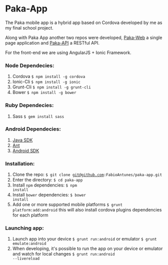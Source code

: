 Paka-App
=============

The Paka mobile app is a hybrid app based on Cordova developed by me as my final school project.

Along with Paka App another two repos were developed, [Paka-Web](https://github.com/FabioAntunes/paka-web) a single page application and [Paka-API](https://github.com/FabioAntunes/paka-api) a RESTful API.

For the front-end we are using AngularJS + Ionic Framework.

### Node Dependecies:
  1. Cordova <code>$ npm install -g cordova</code>
  2. Ionic-Cli <code>$ npm install -g ionic</code>
  3. Grunt-Cli <code>$ npm install -g grunt-cli</code>
  4. Bower <code>$ npm install -g bower</code>

### Ruby Dependecies:
  1. Sass <code>$ gem install sass</code>

### Android Dependecies:
  1. [Java SDK](http://www.oracle.com/technetwork/java/javase/downloads/jdk7-downloads-1880260.html)
  2. [Ant](http://ant.apache.org/bindownload.cgi)
  3. [Android SDK](https://developer.android.com/sdk/installing/index.html)

### Installation:
  1. Clone the repo: <code>$ git clone git@github.com:FabioAntunes/paka-app.git</code>
  2. Enter the directory: <code>$ cd paka-app</code>
  3. Install <code>npm</code> dependencies: <code>$ npm install</code>
  4. Install <code>bower</code> dependencies: <code>$ bower install</code>
  5. Add one or more supported mobile platforms <code>$ grunt platform:add:android</code> this will also install cordova plugins dependencies for each platform
  
### Launching app:
  1. Launch app into your device <code>$ grunt run:android</code> or emulator <code>$ grunt emulate:android</code>
  2. When developing, it's possible to run the app on your device or emulator and watch for local changes <code>$ grunt run:android --livereload</code>
